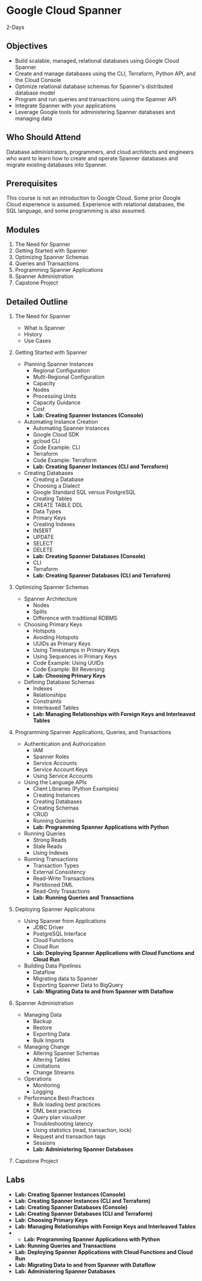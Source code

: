 # Google Cloud Spanner
2-Days

## Objectives
* Build scalable, managed, relational databases using Google Cloud Spanner 
* Create and manage databases using the CLI, Terraform, Python API,  and the Cloud Console
* Optimize relational database schemas for Spanner's distributed database model
* Program and run queries and transactions using the Spanner API
* Integrate Spanner with your applications
* Leverage Google tools for administering Spanner databases and managing data

## Who Should Attend
Database administrators, programmers, and cloud architects and engineers who want to learn how to create and operate Spanner databases and migrate existing databases into Spanner. 

## Prerequisites
This course is not an introduction to Google Cloud. Some prior Google Cloud experience is assumed. Experience with relational databases, the SQL language, and some programming is also assumed. 

## Modules
1. The Need for Spanner
1. Getting Started with Spanner
1. Optimizing Spanner Schemas
1. Queries and Transactions
1. Programming Spanner Applications
1. Spanner Administration
1. Capstone Project

## Detailed Outline
1. The Need for Spanner
    * What is Spanner
    * History
    * Use Cases

1. Getting Started with Spanner
    * Planning Spanner Instances
        * Regional Configuration
        * Multi-Regional Configuration
        * Capacity
        * Nodes
        * Processiing Units
        * Capacity Guidance
        * Cost
        * __Lab: Creating Spanner Instances (Console)__
    * Automating Instance Creation
        * Automating Spanner Instances
        * Google Cloud SDK
        * gcloud CLI
        * Code Example: CLI
        * Terraform
        * Code Example: Terraform
        * __Lab: Creating Spanner Instances (CLI and Terraform)__
    * Creating Databases
        * Creating a Database
        * Choosing a Dialect
        * Google Standard SQL versus PostgreSQL
        * Creating Tables
        * CREATE TABLE DDL
        * Data Types
        * Primary Keys
        * Creating Indexes
        * INSERT
        * UPDATE
        * SELECT
        * DELETE
        * __Lab: Creating Spanner Databases (Console)__
        * CLI
        * Terraform
        * __Lab: Creating Spanner Databases (CLI and Terraform)__

1. Optimizing Spanner Schemas
    * Spanner Architecture
        * Nodes
        * Splits
        * Difference with traditional RDBMS
    * Choosing Primary Keys
        * Hotspots
        * Avoiding Hotspots
        * UUIDs as Primary Keys
        * Using Timestamps in Primary Keys
        * Using Sequences in Primary Keys
        * Code Example: Using UUIDs
        * Code Example: Bit Reversing
        * __Lab: Choosing Primary Keys__
    * Defining Database Schemas
        * Indexes
        * Relationships 
        * Constraints
        * Interleaved Tables
        * __Lab: Managing Relationships with Foreign Keys and Interleaved Tables__

1. Programming Spanner Applications, Queries, and Transactions
    * Authentication and Authorization
        * IAM
        * Spanner Roles
        * Service Accounts
        * Service Account Keys
        * Using Service Accounts
    * Using the Language APIs
        * Client Libraries (Python Examples)
        * Creating Instances
        * Creating Databases
        * Creating Schemas
        * CRUD
        * Running Queries
        * __Lab: Programming Spanner Applications with Python__
    * Running Queries
        * Strong Reads
        * Stale Reads
        * Using Indexes
    * Running Transactions
        * Transaction Types
        * External Consistency
        * Read-Write Transactions
        * Partitioned DML
        * Read-Only Trasactions
        * __Lab: Running Queries and  Transactions__

1. Deploying Spanner Applications
    * Using Spanner from Applications
        * JDBC Driver
        * PostgreSQL Interface
        * Cloud Functions
        * Cloud Run
        * __Lab: Deploying Spanner Applications with Cloud Functions and Cloud Run__
    * Building Data Pipelines
        * Dataflow
        * Migrating data to Spanner
        * Exporting Spanner Data to BigQuery
        * __Lab: Migrating Data to and from Spanner with Dataflow__

1. Spanner Administration
    * Managing Data
        * Backup
        * Restore
        * Exporting Data
        * Bulk Imports
    * Managing Change
        * Altering Spanner Schemas
        * Altering Tables
        * Limitations
        * Change Streams
    * Operations
        * Monitoring
        * Logging 
    * Performance Best-Practices
        * Bulk loading best practices
        * DML best practices
        * Query plan visualizer
        * Troubleshooting latency
        * Using statistics (read, transaction, lock)
        * Request and transaction tags
        * Sessions
        * __Lab: Administering Spanner Databases__

1. Capstone Project


## Labs
* __Lab: Creating Spanner Instances (Console)__
* __Lab: Creating Spanner Instances (CLI and Terraform)__
* __Lab: Creating Spanner Databases (Console)__
* __Lab: Creating Spanner Databases (CLI and Terraform)__
* __Lab: Choosing Primary Keys__
* __Lab: Managing Relationships with Foreign Keys and Interleaved Tables__
* * __Lab: Programming Spanner Applications with Python__
* __Lab: Running Queries and Transactions__
* __Lab: Deploying Spanner Applications with Cloud Functions and Cloud Run__
* __Lab: Migrating Data to and from Spanner with Dataflow__
* __Lab: Administering Spanner Databases__
